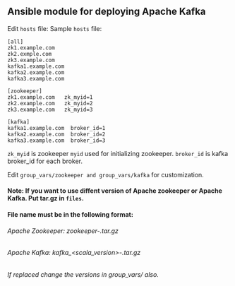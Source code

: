 ## Ansible module for deploying Apache Kafka

Edit `hosts` file:
Sample `hosts` file:
```
[all]
zk1.example.com
zk2.exmple.com
zk3.example.com
kafka1.example.com
kafka2.example.com
kafka3.example.com

[zookeeper]
zk1.example.com   zk_myid=1
zk2.example.com   zk_myid=2
zk3.example.com   zk_myid=3

[kafka]
kafka1.example.com  broker_id=1
kafka2.example.com  broker_id=2
kafka3.example.com  broker_id=3
```
`zk_myid` is zookeeper `myid` used for initializing zookeeper.
`broker_id` is kafka broker_id for each broker.

Edit `group_vars/zookeeper and group_vars/kafka` for customization.

#### Note: If you want to use diffent version of Apache zookeeper or Apache Kafka. Put tar.gz in `files`.
#### File name must be in the following format: 
###### Apache Zookeeper: zookeeper-<version>.tar.gz
###### Apache Kafka: kafka_<scala_version>-<version>.tar.gz
###### If replaced change the versions in group_vars/<files> also.
